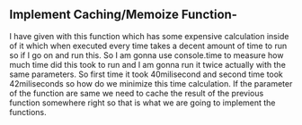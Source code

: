 Implement Caching/Memoize Function-
------------------------------------
I have given with this function which has some expensive calculation inside of it which when executed every time takes a decent amount of time to run so if I go on and run this.
So I am gonna use console.time to measure how much time did this took to run and I am gonna run it twice actually with the same parameters. So first time it took 40milisecond and second time took 42miliseconds so how do we minimize this time calculation. If the parameter of the function are same we need to cache the result of the previous function somewhere right so that is what we are going to implement the functions.
